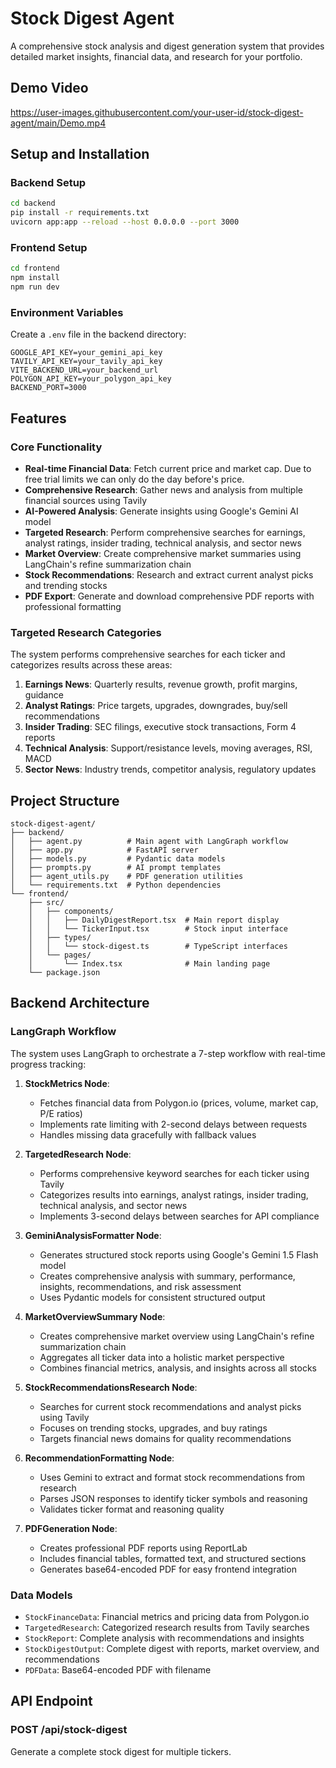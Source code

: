# Stock Digest Agent

A comprehensive stock analysis and digest generation system that provides detailed market insights, financial data, and research for your portfolio.

## Demo Video

https://user-images.githubusercontent.com/your-user-id/stock-digest-agent/main/Demo.mp4

## Setup and Installation

### Backend Setup
```bash
cd backend
pip install -r requirements.txt
uvicorn app:app --reload --host 0.0.0.0 --port 3000
```

### Frontend Setup
```bash
cd frontend
npm install
npm run dev
```

### Environment Variables
Create a `.env` file in the backend directory:
```
GOOGLE_API_KEY=your_gemini_api_key
TAVILY_API_KEY=your_tavily_api_key
VITE_BACKEND_URL=your_backend_url
POLYGON_API_KEY=your_polygon_api_key
BACKEND_PORT=3000
```

## Features

### Core Functionality
- **Real-time Financial Data**: Fetch current price and market cap. Due to free trial limits we can only do the day before's price.
- **Comprehensive Research**: Gather news and analysis from multiple financial sources using Tavily
- **AI-Powered Analysis**: Generate insights using Google's Gemini AI model
- **Targeted Research**: Perform comprehensive searches for earnings, analyst ratings, insider trading, technical analysis, and sector news
- **Market Overview**: Create comprehensive market summaries using LangChain's refine summarization chain
- **Stock Recommendations**: Research and extract current analyst picks and trending stocks
- **PDF Export**: Generate and download comprehensive PDF reports with professional formatting

### Targeted Research Categories
The system performs comprehensive searches for each ticker and categorizes results across these areas:

1. **Earnings News**: Quarterly results, revenue growth, profit margins, guidance
2. **Analyst Ratings**: Price targets, upgrades, downgrades, buy/sell recommendations
3. **Insider Trading**: SEC filings, executive stock transactions, Form 4 reports
4. **Technical Analysis**: Support/resistance levels, moving averages, RSI, MACD
5. **Sector News**: Industry trends, competitor analysis, regulatory updates

## Project Structure

```
stock-digest-agent/
├── backend/
│   ├── agent.py          # Main agent with LangGraph workflow
│   ├── app.py            # FastAPI server
│   ├── models.py         # Pydantic data models
│   ├── prompts.py        # AI prompt templates
│   ├── agent_utils.py    # PDF generation utilities
│   └── requirements.txt  # Python dependencies
└── frontend/
    ├── src/
    │   ├── components/
    │   │   ├── DailyDigestReport.tsx  # Main report display
    │   │   └── TickerInput.tsx        # Stock input interface
    │   ├── types/
    │   │   └── stock-digest.ts        # TypeScript interfaces
    │   └── pages/
    │       └── Index.tsx              # Main landing page
    └── package.json
```

## Backend Architecture

### LangGraph Workflow
The system uses LangGraph to orchestrate a 7-step workflow with real-time progress tracking:

1. **StockMetrics Node**: 
   - Fetches financial data from Polygon.io (prices, volume, market cap, P/E ratios)
   - Implements rate limiting with 2-second delays between requests
   - Handles missing data gracefully with fallback values

2. **TargetedResearch Node**: 
   - Performs comprehensive keyword searches for each ticker using Tavily
   - Categorizes results into earnings, analyst ratings, insider trading, technical analysis, and sector news
   - Implements 3-second delays between searches for API compliance

3. **GeminiAnalysisFormatter Node**: 
   - Generates structured stock reports using Google's Gemini 1.5 Flash model
   - Creates comprehensive analysis with summary, performance, insights, recommendations, and risk assessment
   - Uses Pydantic models for consistent structured output

4. **MarketOverviewSummary Node**: 
   - Creates comprehensive market overview using LangChain's refine summarization chain
   - Aggregates all ticker data into a holistic market perspective
   - Combines financial metrics, analysis, and insights across all stocks

5. **StockRecommendationsResearch Node**: 
   - Searches for current stock recommendations and analyst picks using Tavily
   - Focuses on trending stocks, upgrades, and buy ratings
   - Targets financial news domains for quality recommendations

6. **RecommendationFormatting Node**: 
   - Uses Gemini to extract and format stock recommendations from research
   - Parses JSON responses to identify ticker symbols and reasoning
   - Validates ticker format and reasoning quality

7. **PDFGeneration Node**: 
   - Creates professional PDF reports using ReportLab
   - Includes financial tables, formatted text, and structured sections
   - Generates base64-encoded PDF for easy frontend integration

### Data Models
- `StockFinanceData`: Financial metrics and pricing data from Polygon.io
- `TargetedResearch`: Categorized research results from Tavily searches
- `StockReport`: Complete analysis with recommendations and insights
- `StockDigestOutput`: Complete digest with reports, market overview, and recommendations
- `PDFData`: Base64-encoded PDF with filename

## API Endpoint

### POST /api/stock-digest
Generate a complete stock digest for multiple tickers.
